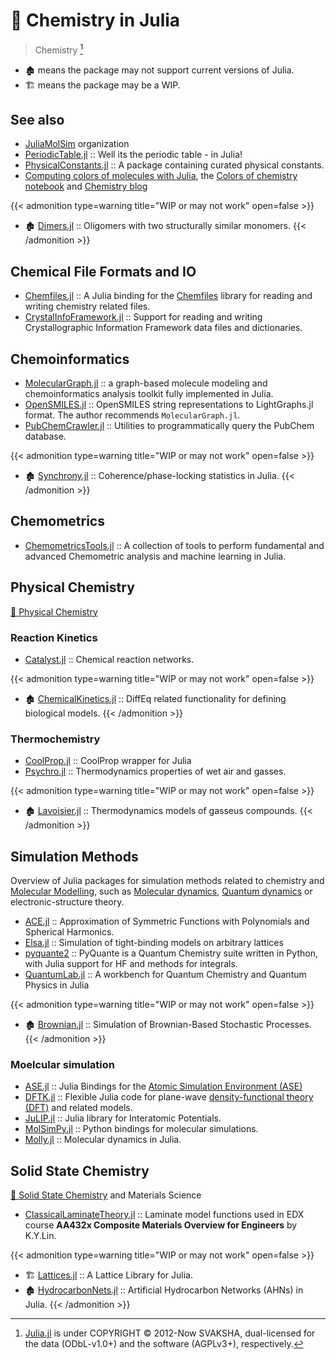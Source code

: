# 🔖 Chemistry in Julia


> Chemistry [^1]

[^1]: [Julia.jl](https://github.com/svaksha/Julia.jl) is under COPYRIGHT © 2012-Now SVAKSHA, dual-licensed for the data (ODbL-v1.0+) and the software (AGPLv3+), respectively.

<!--more-->

- 🏚️ means the package may not support current versions of Julia.
- 🏗️ means the package may be a WIP.

## See also

+ [JuliaMolSim](https://github.com/JuliaMolSim) organization
+ [PeriodicTable.jl](https://github.com/JuliaPhysics/PeriodicTable.jl) :: Well its the periodic table - in Julia!
+ [PhysicalConstants.jl](https://github.com/JuliaPhysics/PhysicalConstants.jl) :: A package containing curated physical constants.
+ [Computing colors of molecules with Julia](https://github.com/jiahao/ijulia-notebooks), the [Colors of chemistry notebook](http://jiahao.github.io/julia-blog/2014/06/09/the-colors-of-chemistry.html) and [Chemistry blog](http://jiahao.github.io/julia-blog/)

{{< admonition type=warning title="WIP or may not work" open=false >}}
+ 🏚️ [Dimers.jl](https://github.com/sswatson/Dimers.jl) :: Oligomers with two structurally similar monomers.
{{< /admonition >}}

## Chemical File Formats and IO

+ [Chemfiles.jl](https://github.com/chemfiles/Chemfiles.jl) :: A Julia binding for the [Chemfiles](https://github.com/chemfiles/chemfiles) library for reading and writing chemistry related files.
+ [CrystalInfoFramework.jl](https://github.com/jamesrhester/CrystalInfoFramework.jl) :: Support for reading and writing Crystallographic Information Framework data files and dictionaries.

## Chemoinformatics

+ [MolecularGraph.jl](https://github.com/mojaie/MolecularGraph.jl) :: a graph-based molecule modeling and chemoinformatics analysis toolkit fully implemented in Julia.
+ [OpenSMILES.jl](https://github.com/caseykneale/OpenSMILES.jl) :: OpenSMILES string representations to LightGraphs.jl format. The author recommends `MolecularGraph.jl`.
+ [PubChemCrawler.jl](https://github.com/JuliaHealth/PubChemCrawler.jl) :: Utilities to programmatically query the PubChem database.

{{< admonition type=warning title="WIP or may not work" open=false >}}
+ 🏚️ [Synchrony.jl](https://github.com/simonster/Synchrony.jl) :: Coherence/phase-locking statistics in Julia.
{{< /admonition >}}


## Chemometrics

+ [ChemometricsTools.jl](https://github.com/caseykneale/ChemometricsTools.jl) :: A collection of tools to perform fundamental and advanced Chemometric analysis and machine learning in Julia.

## Physical Chemistry

[📖 Physical Chemistry](https://en.wikipedia.org/wiki/Category:Physical_chemistry)

### Reaction Kinetics

+ [Catalyst.jl](https://github.com/SciML/Catalyst.jl) :: Chemical reaction networks.

{{< admonition type=warning title="WIP or may not work" open=false >}}
+ 🏚️ [ChemicalKinetics.jl](https://github.com/papamarkou/ChemicalKinetics.jl) ::  DiffEq related functionality for defining biological models.
{{< /admonition >}}

### Thermochemistry

+ [CoolProp.jl](https://github.com/CoolProp/CoolProp.jl) :: CoolProp wrapper for Julia
+ [Psychro.jl](https://github.com/pjabardo/Psychro.jl) :: Thermodynamics properties of wet air and gasses.

{{< admonition type=warning title="WIP or may not work" open=false >}}
+ 🏚️ [Lavoisier.jl](https://github.com/longemen3000/lavoisier) :: Thermodynamics models of gasseus compounds.
{{< /admonition >}}

## Simulation Methods

Overview of Julia packages for simulation methods related to chemistry and [Molecular Modelling](https://en.wikipedia.org/wiki/Category:Molecular_modelling),
such as [Molecular dynamics](https://en.wikipedia.org/wiki/Molecular_dynamics), [Quantum dynamics](https://en.wikipedia.org/wiki/Quantum_dynamics) or electronic-structure theory.

+ [ACE.jl](https://github.com/ACEsuit/ACE.jl) :: Approximation of Symmetric Functions with Polynomials and Spherical Harmonics.
+ [Elsa.jl](https://github.com/pablosanjose/Elsa.jl) :: Simulation of tight-binding models on arbitrary lattices
+ [pyquante2](https://github.com/rpmuller/pyquante2/) :: PyQuante is a Quantum Chemistry suite written in Python, with Julia support for HF and methods for integrals.
+ [QuantumLab.jl](https://github.com/vonDonnerstein/QuantumLab.jl) :: A workbench for Quantum Chemistry and Quantum Physics in Julia

{{< admonition type=warning title="WIP or may not work" open=false >}}
+ 🏚️ [Brownian.jl](https://github.com/UniversityofWarwick/Brownian.jl) :: Simulation of Brownian-Based Stochastic Processes.
{{< /admonition >}}

### Moelcular simulation

- [ASE.jl](https://github.com/JuliaMolSim/ASE.jl) :: Julia Bindings for the [Atomic Simulation Environment (ASE)](https://wiki.fysik.dtu.dk/ase)
- [DFTK.jl](https://github.com/JuliaMolSim/DFTK.jl) :: Flexible Julia code for plane-wave [density-functional theory (DFT)](https://en.wikipedia.org/wiki/Density_functional_theory) and related models.
- [JuLIP.jl](https://github.com/JuliaMolSim/JuLIP.jl) :: Julia library for Interatomic Potentials.
- [MolSimPy.jl](https://github.com/JuliaMolSim/MolSimPy.jl) :: Python bindings for molecular simulations.
- [Molly.jl](https://github.com/JuliaMolSim/Molly.jl) :: Molecular dynamics in Julia.

## Solid State Chemistry

[📖 Solid State Chemistry](https://en.wikipedia.org/wiki/Solid-state_chemistry) and Materials Science

+ [ClassicalLaminateTheory.jl](https://github.com/goedman/ClassicalLaminateTheory.jl) :: Laminate model functions used in EDX course __AA432x Composite Materials Overview for Engineers__ by K.Y.Lin.

{{< admonition type=warning title="WIP or may not work" open=false >}}
+ 🏗️ [Lattices.jl](https://github.com/JuliaPhysics/Lattices.jl) :: A Lattice Library for Julia.
+ 🏚️ [HydrocarbonNets.jl](https://github.com/Ismael-VC/HydrocarbonNets.jl) :: Artificial Hydrocarbon Networks (AHNs) in Julia.
{{< /admonition >}}

